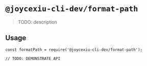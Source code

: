 # `@joycexiu-cli-dev/format-path`

> TODO: description

## Usage

```
const formatPath = require('@joycexiu-cli-dev/format-path');

// TODO: DEMONSTRATE API
```
